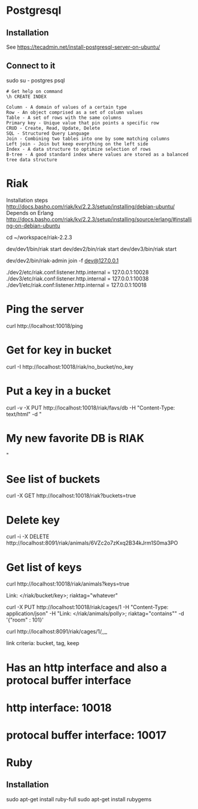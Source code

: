 # Postgresql

## Installation

See https://tecadmin.net/install-postgresql-server-on-ubuntu/

## Connect to it

sudo su - postgres
psql

````
# Get help on command
\h CREATE INDEX

Column - A domain of values of a certain type
Row - An object comprised as a set of column values
Table - A set of rows with the same columns
Primary key - Unique value that pin points a specific row
CRUD - Create, Read, Update, Delete
SQL - Structured Query Language
Join - Combining two tables into one by some matching columns
Left join - Join but keep everything on the left side
Index - A data structure to optimize selection of rows
B-tree - A good standard index where values are stored as a balanced tree data structure
````

# Riak

Installation steps http://docs.basho.com/riak/kv/2.2.3/setup/installing/debian-ubuntu/
Depends on Erlang http://docs.basho.com/riak/kv/2.2.3/setup/installing/source/erlang/#installing-on-debian-ubuntu

cd ~/workspace/riak-2.2.3

dev/dev1/bin/riak start
dev/dev2/bin/riak start
dev/dev3/bin/riak start

dev/dev2/bin/riak-admin join -f dev@127.0.0.1

./dev2/etc/riak.conf:listener.http.internal = 127.0.0.1:10028
./dev3/etc/riak.conf:listener.http.internal = 127.0.0.1:10038
./dev1/etc/riak.conf:listener.http.internal = 127.0.0.1:10018

# Ping the server
curl http://localhost:10018/ping

# Get for key in bucket
curl -I http://localhost:10018/riak/no_bucket/no_key

# Put a key in a bucket
curl -v -X PUT http://localhost:10018/riak/favs/db -H "Content-Type: text/html" -d "<html><body><h1>My new favorite DB is RIAK</h1></body></html>"

# See list of buckets
curl -X GET http://localhost:10018/riak?buckets=true

# Delete key
curl -i -X DELETE http://localhost:8091/riak/animals/6VZc2o7zKxq2B34kJrm1S0ma3PO

# Get list of keys
curl http://localhost:10018/riak/animals?keys=true

Link: </riak/bucket/key>; riaktag=\"whatever\"

curl -X PUT http://localhost:10018/riak/cages/1 -H "Content-Type: application/json" -H "Link: </riak/animals/polly>; riaktag=\"contains\"" -d '{"room" : 101}'

curl http://localhost:8091/riak/cages/1/_,_,_

link criteria: bucket, tag, keep

# Has an http interface and also a protocal buffer interface
# http interface: 10018
# protocal buffer interface: 10017

# Ruby

## Installation
sudo apt-get install ruby-full
sudo apt-get install rubygems


